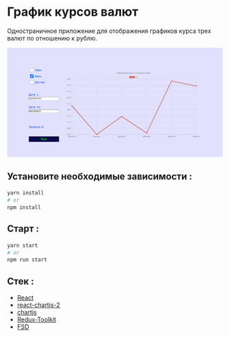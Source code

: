 # График курсов валют

Одностраничное приложение для
отображения графиков курса трех валют по отношению к рублю.

![img.png](src/shared/assets/img/img.png)

## Установите необходимые зависимости :

```bash
yarn install
# or
npm install
```
## Старт :

```bash
yarn start
# or
npm run start
```

## Стек :

- [React](https://react.dev/learn)
- [react-chartjs-2](https://react-chartjs-2.js.org/)
- [chartjs](https://www.chartjs.org/docs/latest/)
- [Redux-Toolkit](https://redux-toolkit.js.org/)
- [FSD](https://feature-sliced.design/ru/docs)
